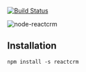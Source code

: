 [![Build Status](https://travis-ci.org/continuous-software/node-reactcrm.svg?branch=master)](https://travis-ci.org/continuous-software/node-reactcrm)

![node-reactcrm](https://s3-ap-southeast-1.amazonaws.com/uploads-ap.hipchat.com/100533/737628/WCXWWWBUNJMKAAh/react_logo_transparent-04_thumb.png)

## Installation ##

    npm install -s reactcrm
